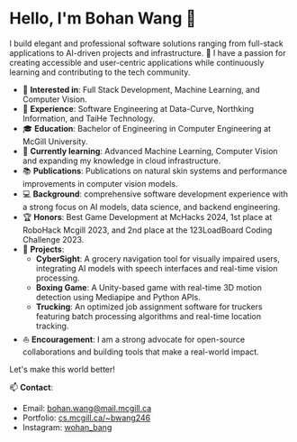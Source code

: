 # Hello, I'm Bohan Wang 👋

I build elegant and professional software solutions ranging from full-stack applications to AI-driven projects and infrastructure. 
🚀 I have a passion for creating accessible and user-centric applications while continuously learning and contributing to the tech community.

- 🧐 **Interested in**: Full Stack Development, Machine Learning, and Computer Vision.
- 💼 **Experience**: Software Engineering at Data-Curve, Northking Information, and TaiHe Technology.
- 🎓 **Education**: Bachelor of Engineering in Computer Engineering at McGill University.
- 🌱 **Currently learning**: Advanced Machine Learning, Computer Vision and expanding my knowledge in cloud infrastructure.
- 📚 **Publications**: Publications on natural skin systems and performance improvements in computer vision models.
- 💻 **Background**: comprehensive software development experience with a strong focus on AI models, data science, and backend engineering.
- 🏆 **Honors**: Best Game Development at McHacks 2024, 1st place at RoboHack Mcgill 2023, and 2nd place at the 123LoadBoard Coding Challenge 2023.
- 📝 **Projects**: 
  - **CyberSight**: A grocery navigation tool for visually impaired users, integrating AI models with speech interfaces and real-time vision processing.
  - **Boxing Game**: A Unity-based game with real-time 3D motion detection using Mediapipe and Python APIs.
  - **Trucking**: An optimized job assignment software for truckers featuring batch processing algorithms and real-time location tracking.
- ⛵ **Encouragement**: I am a strong advocate for open-source collaborations and building tools that make a real-world impact.

Let's make this world better!

📫 **Contact**:
- Email: [bohan.wang@mail.mcgill.ca](mailto:bohan.wang@mail.mcgill.ca)
- Portfolio: [cs.mcgill.ca/~bwang246](https://cs.mcgill.ca/~bwang246)
- Instagram: [wohan_bang](https://www.instagram.com/wohan_bang)
